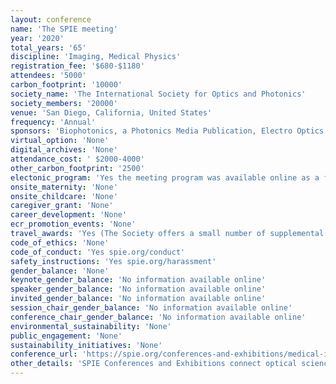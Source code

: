 ```yaml
---
layout: conference 
name: 'The SPIE meeting'
year: '2020'
total_years: '65'
discipline: 'Imaging, Medical Physics'
registration_fee: '$680-$1180'
attendees: '5000'
carbon_footprint: '10000'
society_name: 'The International Society for Optics and Photonics'
society_members: '20000'
venue: 'San Diego, California, United States'
frequency: 'Annual'
sponsors: 'Biophotonics, a Photonics Media Publication, Electro Optics Magazine, optics.org, Photonics Online'
virtual_option: 'None'
digital_archives: 'None'
attendance_cost: ' $2000-4000'
other_carbon_footprint: '2500'
electonic_program: 'Yes the meeting program was available online as a file and App.'
onsite_maternity: 'None'
onsite_childcare: 'None'
caregiver_grant: 'None'
career_development: 'None'
ecr_promotion_events: 'None'
travel_awards: 'Yes (The Society offers a small number of supplemental travel grants to eligible and selected SPIE student members who are authors, and plan to present and publish an accepted paper at an SPIE meeting. What does this grant cover? Each grant is intended to partially reimburse travel expenses (airfare, ground transportation, and/or hotel). Meals and the conference registration fee are NOT eligible for reimbursement. Grants typically range from $250-$500 USD per domestic traveler and $300-$750 USD per international traveler, but may be more or less, depending on the funds available. Who is eligible? You must be a current SPIE Student Member when you apply, as well as when you present your paper. You must be a full-time student author in a high school, undergraduate, or graduate program, who will present your accepted paper at an SPIE conference and submit your manuscript to be published in the Proceedings of SPIE. You must submit your complete application and we must receive a letter of recommendation from your advisor or department head by the deadline. Who is NOT eligible? Postdoctoral students (students who have completed their PhD, ScD, or MD program) are NOT eligible. If you have received an SPIE Student Author Travel Grant or MKS Instruments (formerly Newport) Research Excellence Travel Award for any SPIE meeting within the last 18 months, you are NOT eligible. If you have received an SPIE Officer Travel Grant this year, or within the last 18 months, you are NOT eligible.)'
code_of_ethics: 'None'
code_of_conduct: 'Yes spie.org/conduct'
safety_instructions: 'Yes spie.org/harassment'
gender_balance: 'None'
keynote_gender_balance: 'No information available online'
speaker_gender_balance: 'No information available online'
invited_gender_balance: 'No information available online'
session_chair_gender_balance: 'No information available online'
conference_chair_gender_balance: 'No information available online'
environmental_sustainability: 'None'
public_engagement: 'None'
sustainability_initiatives: 'None'
conference_url: 'https://spie.org/conferences-and-exhibitions/medical-imaging?SSO=1'
other_details: 'SPIE Conferences and Exhibitions connect optical science and the optics retail industry. The society is affiliated with over 140 meetings and events each year.'
---
```

